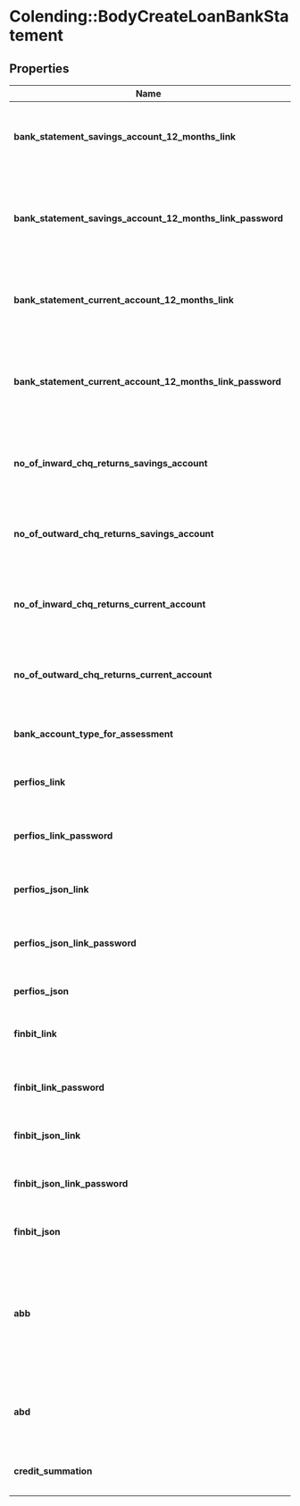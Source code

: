 # Colending::BodyCreateLoanBankStatement

## Properties
Name | Type | Description | Notes
------------ | ------------- | ------------- | -------------
**bank_statement_savings_account_12_months_link** | **Array&lt;String&gt;** | Savings bank account statement for last 12 months | [optional] 
**bank_statement_savings_account_12_months_link_password** | **String** | Savings bank account statement for last 12 months Document Password | [optional] 
**bank_statement_current_account_12_months_link** | **Array&lt;String&gt;** | Current account bank details for last 12 months | [optional] 
**bank_statement_current_account_12_months_link_password** | **String** | Current account bank details for last 12 months Document Password | [optional] 
**no_of_inward_chq_returns_savings_account** | **Integer** | Number of inward cheque returns in savings account | [optional] 
**no_of_outward_chq_returns_savings_account** | **Integer** | Number of outward cheque returns in savings account | [optional] 
**no_of_inward_chq_returns_current_account** | **Integer** | Number of inward cheque returns in current account | [optional] 
**no_of_outward_chq_returns_current_account** | **Integer** | Number of outward cheque returns in current account | [optional] 
**bank_account_type_for_assessment** | **String** | Savings / Current / Overdraft / CC | [optional] 
**perfios_link** | **Array&lt;String&gt;** | Perfios report in form of document | [optional] 
**perfios_link_password** | **String** | Perfios report in form of document - password | [optional] 
**perfios_json_link** | **Array&lt;String&gt;** | Perfios Json placed in a link | [optional] 
**perfios_json_link_password** | **String** | Perfios Json placed in a link - password | [optional] 
**perfios_json** | **Array&lt;String&gt;** | Perfios Json response | [optional] 
**finbit_link** | **Array&lt;String&gt;** | Finbit report in form of document | [optional] 
**finbit_link_password** | **String** | Finbit report in form of document - Password | [optional] 
**finbit_json_link** | **Array&lt;String&gt;** | Finbit Json placed in a link | [optional] 
**finbit_json_link_password** | **String** | FINBIT Json placed in a link - Password | [optional] 
**finbit_json** | **Array&lt;String&gt;** | FINBIT Json response | [optional] 
**abb** | **Float** | Average Bank Balance maintaiend on the EMI dates (Calculated by the Originator for the Last 12 Months) | [optional] 
**abd** | **Float** | Average Monthly Bank Deposits for the Last 12 Months | [optional] 
**credit_summation** | **String** | Sum of all the credits in the bank statement | [optional] 

